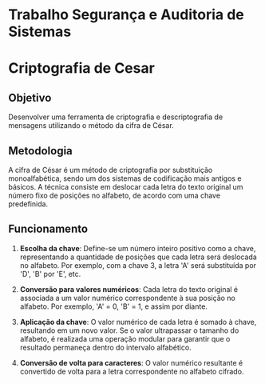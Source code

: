 # Trabalho Segurança e Auditoria de Sistemas
# Criptografia de Cesar

## Objetivo
Desenvolver uma ferramenta de criptografia e descriptografia de mensagens utilizando o método da cifra de César.

## Metodologia
A cifra de César é um método de criptografia por substituição monoalfabética, sendo um dos sistemas de codificação mais antigos e básicos. A técnica consiste em deslocar cada letra do texto original um número fixo de posições no alfabeto, de acordo com uma chave predefinida.

## Funcionamento

1. **Escolha da chave**: Define-se um número inteiro positivo como a chave, representando a quantidade de posições que cada letra será deslocada no alfabeto. Por exemplo, com a chave 3, a letra 'A' será substituída por 'D', 'B' por 'E', etc.

2. **Conversão para valores numéricos**: Cada letra do texto original é associada a um valor numérico correspondente à sua posição no alfabeto. Por exemplo, 'A' = 0, 'B' = 1, e assim por diante.

3. **Aplicação da chave**: O valor numérico de cada letra é somado à chave, resultando em um novo valor. Se o valor ultrapassar o tamanho do alfabeto, é realizada uma operação modular para garantir que o resultado permaneça dentro do intervalo alfabético.

4. **Conversão de volta para caracteres**: O valor numérico resultante é convertido de volta para a letra correspondente no alfabeto cifrado.

